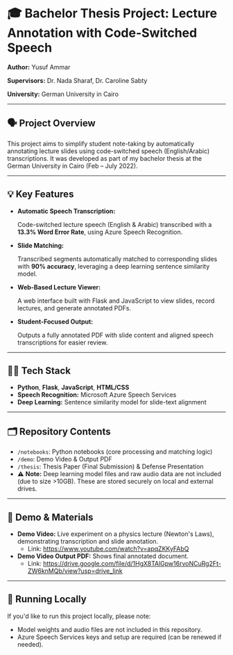 ﻿# 🎓 Bachelor Thesis Project: Lecture Annotation with Code-Switched Speech

**Author:** Yusuf Ammar

**Supervisors:** Dr. Nada Sharaf, Dr. Caroline Sabty

**University:** German University in Cairo

---

## 🗣️ Project Overview

This project aims to simplify student note-taking by automatically annotating lecture slides using code-switched speech (English/Arabic) transcriptions. It was developed as part of my bachelor thesis at the German University in Cairo (Feb – July 2022).

---

## 💡 Key Features

- **Automatic Speech Transcription:**
    
    Code-switched lecture speech (English & Arabic) transcribed with a **13.3% Word Error Rate**, using Azure Speech Recognition.
    
- **Slide Matching:**
    
    Transcribed segments automatically matched to corresponding slides with **90% accuracy**, leveraging a deep learning sentence similarity model.
    
- **Web-Based Lecture Viewer:**
    
    A web interface built with Flask and JavaScript to view slides, record lectures, and generate annotated PDFs.
    
- **Student-Focused Output:**
    
    Outputs a fully annotated PDF with slide content and aligned speech transcriptions for easier review.
    

---

## 🧑‍💻 Tech Stack

- **Python**, **Flask**, **JavaScript**, **HTML/CSS**
- **Speech Recognition:** Microsoft Azure Speech Services
- **Deep Learning:** Sentence similarity model for slide-text alignment

---

## 🗂️ Repository Contents

- `/notebooks`: Python notebooks (core processing and matching logic)
- `/demo`: Demo Video & Output PDF
- `/thesis`:  Thesis Paper (Final Submission) & Defense Presentation
- ⚠️ **Note:** Deep learning model files and raw audio data are not included (due to size >10GB). These are stored securely on local and external drives.

---

## 🎥 Demo & Materials

- **Demo Video:** Live experiment on a physics lecture (Newton's Laws), demonstrating transcription and slide annotation.
    - Link: https://www.youtube.com/watch?v=apqZKKyFAbQ
- **Demo Video Output PDF:** Shows final annotated document.
    - Link: https://drive.google.com/file/d/1HgX8TAlGpw16rvoNCuRg2Ft-ZW6knMQb/view?usp=drive_link

---

## 💬 Running Locally

If you'd like to run this project locally, please note:

- Model weights and audio files are not included in this repository.
- Azure Speech Services keys and setup are required (can be renewed if needed).